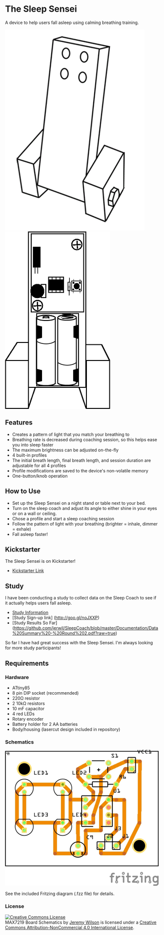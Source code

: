 # The Sleep Sensei

A device to help users fall asleep using calming breathing training.

![](https://raw.githubusercontent.com/jerwil/SleepCoach/master/Media/Sleep%20Coach%20Drawing.gif "Sleep Coach Drawing")
![](https://raw.githubusercontent.com/jerwil/SleepCoach/master/Media/Sleep%20Coach%20Drawing%20Back.gif "Sleep Coach Back View")

## Features

* Creates a pattern of light that you match your breathing to
* Breathing rate is decreased during coaching session, so this helps ease you into sleep faster
* The maximum brightness can be adjusted on-the-fly
* 4 built-in profiles
* The initial breath length, final breath length, and session duration are adjustable for all 4 profiles
* Profile modifications are saved to the device's non-volatile memory
* One-button/knob operation

## How to Use

* Set up the Sleep Sensei on a night stand or table next to your bed.
* Turn on the sleep coach and adjust its angle to either shine in your eyes or on a wall or ceiling.
* Chose a profile and start a sleep coaching session
* Follow the pattern of light with your breathing (brighter = inhale, dimmer = exhale)
* Fall asleep faster!


## Kickstarter

The Sleep Sensei is on Kickstarter!

* [Kickstarter Link](https://www.kickstarter.com/projects/1999114877/the-sleep-sensei)

## Study

I have been conducting a study to collect data on the Sleep Coach to see if it actually helps users fall asleep.

* [Study Information](http://i.imgur.com/wzw9Kvx.jpg)
* [Study Sign-up link] (http://goo.gl/noJXXP)
* [Study Results So Far] (https://github.com/jerwil/SleepCoach/blob/master/Documentation/Data%20Summary%20-%20Round%202.pdf?raw=true)

So far I have had great success with the Sleep Sensei. I'm always looking for more study participants!

## Requirements

### Hardware

* ATtiny85
* 8 pin DIP socket (recommended)
* 220Ω resistor
* 2 10kΩ resistors
* 10 mF capacitor
* 4 red LEDs
* Rotary encoder
* Battery holder for 2 AA batteries
* Body/housing (lasercut design included in repository)

### Schematics

![](https://raw.githubusercontent.com/jerwil/SleepCoach/master/Media/Sleep_coach_tiny_schematic_battery_pcb.jpg "Sleep Coach schematic")

See the included Fritzing diagram (.fzz file) for details.

### License

<a rel="license" href="http://creativecommons.org/licenses/by-nc/4.0/"><img alt="Creative Commons License" style="border-width:0" src="http://i.creativecommons.org/l/by-nc/4.0/88x31.png" /></a><br /><span xmlns:dct="http://purl.org/dc/terms/" property="dct:title">MAX7219 Board Schematics</span> by <a xmlns:cc="http://creativecommons.org/ns#" href="www.JeremyAdamWilson.com" property="cc:attributionName" rel="cc:attributionURL">Jeremy Wilson</a> is licensed under a <a rel="license" href="http://creativecommons.org/licenses/by-nc/4.0/">Creative Commons Attribution-NonCommercial 4.0 International License</a>.


